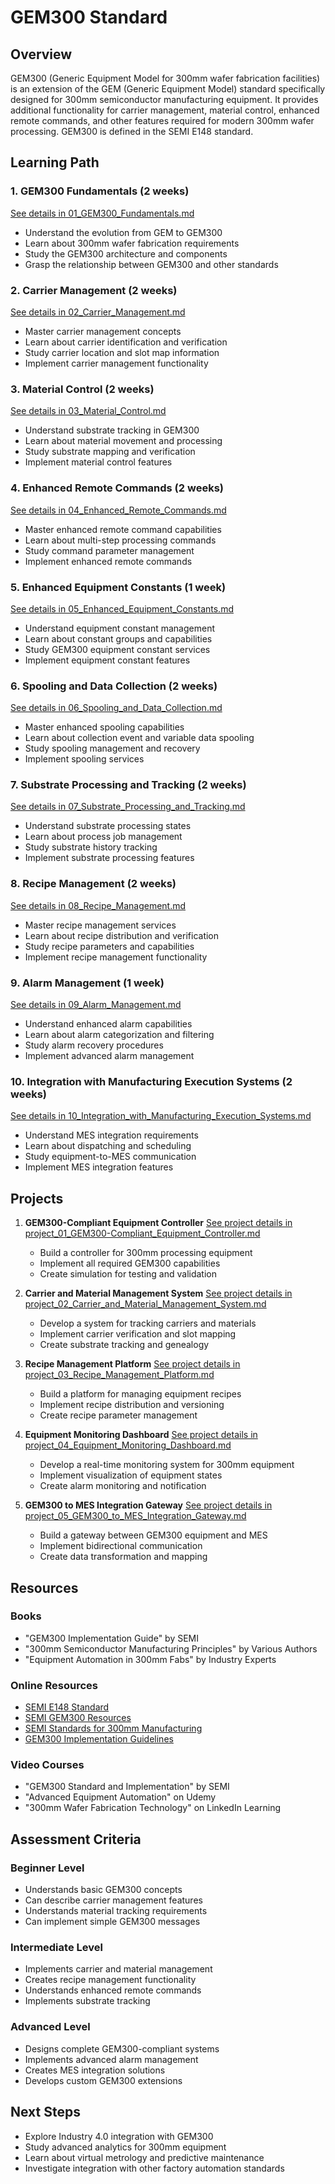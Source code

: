 # GEM300 Standard

## Overview
GEM300 (Generic Equipment Model for 300mm wafer fabrication facilities) is an extension of the GEM (Generic Equipment Model) standard specifically designed for 300mm semiconductor manufacturing equipment. It provides additional functionality for carrier management, material control, enhanced remote commands, and other features required for modern 300mm wafer processing. GEM300 is defined in the SEMI E148 standard.

## Learning Path

### 1. GEM300 Fundamentals (2 weeks)
[See details in 01_GEM300_Fundamentals.md](02_GEM300/01_GEM300_Fundamentals.md)
- Understand the evolution from GEM to GEM300
- Learn about 300mm wafer fabrication requirements
- Study the GEM300 architecture and components
- Grasp the relationship between GEM300 and other standards

### 2. Carrier Management (2 weeks)
[See details in 02_Carrier_Management.md](02_GEM300/02_Carrier_Management.md)
- Master carrier management concepts
- Learn about carrier identification and verification
- Study carrier location and slot map information
- Implement carrier management functionality

### 3. Material Control (2 weeks)
[See details in 03_Material_Control.md](02_GEM300/03_Material_Control.md)
- Understand substrate tracking in GEM300
- Learn about material movement and processing
- Study substrate mapping and verification
- Implement material control features

### 4. Enhanced Remote Commands (2 weeks)
[See details in 04_Enhanced_Remote_Commands.md](02_GEM300/04_Enhanced_Remote_Commands.md)
- Master enhanced remote command capabilities
- Learn about multi-step processing commands
- Study command parameter management
- Implement enhanced remote commands

### 5. Enhanced Equipment Constants (1 week)
[See details in 05_Enhanced_Equipment_Constants.md](02_GEM300/05_Enhanced_Equipment_Constants.md)
- Understand equipment constant management
- Learn about constant groups and capabilities
- Study GEM300 equipment constant services
- Implement equipment constant features

### 6. Spooling and Data Collection (2 weeks)
[See details in 06_Spooling_and_Data_Collection.md](02_GEM300/06_Spooling_and_Data_Collection.md)
- Master enhanced spooling capabilities
- Learn about collection event and variable data spooling
- Study spooling management and recovery
- Implement spooling services

### 7. Substrate Processing and Tracking (2 weeks)
[See details in 07_Substrate_Processing_and_Tracking.md](02_GEM300/07_Substrate_Processing_and_Tracking.md)
- Understand substrate processing states
- Learn about process job management
- Study substrate history tracking
- Implement substrate processing features

### 8. Recipe Management (2 weeks)
[See details in 08_Recipe_Management.md](02_GEM300/08_Recipe_Management.md)
- Master recipe management services
- Learn about recipe distribution and verification
- Study recipe parameters and capabilities
- Implement recipe management functionality

### 9. Alarm Management (1 week)
[See details in 09_Alarm_Management.md](02_GEM300/09_Alarm_Management.md)
- Understand enhanced alarm capabilities
- Learn about alarm categorization and filtering
- Study alarm recovery procedures
- Implement advanced alarm management

### 10. Integration with Manufacturing Execution Systems (2 weeks)
[See details in 10_Integration_with_Manufacturing_Execution_Systems.md](02_GEM300/10_Integration_with_Manufacturing_Execution_Systems.md)
- Understand MES integration requirements
- Learn about dispatching and scheduling
- Study equipment-to-MES communication
- Implement MES integration features

## Projects

1. **GEM300-Compliant Equipment Controller**
   [See project details in project_01_GEM300-Compliant_Equipment_Controller.md](02_GEM300/project_01_GEM300-Compliant_Equipment_Controller.md)
   - Build a controller for 300mm processing equipment
   - Implement all required GEM300 capabilities
   - Create simulation for testing and validation

2. **Carrier and Material Management System**
   [See project details in project_02_Carrier_and_Material_Management_System.md](02_GEM300/project_02_Carrier_and_Material_Management_System.md)
   - Develop a system for tracking carriers and materials
   - Implement carrier verification and slot mapping
   - Create substrate tracking and genealogy

3. **Recipe Management Platform**
   [See project details in project_03_Recipe_Management_Platform.md](02_GEM300/project_03_Recipe_Management_Platform.md)
   - Build a platform for managing equipment recipes
   - Implement recipe distribution and versioning
   - Create recipe parameter management

4. **Equipment Monitoring Dashboard**
   [See project details in project_04_Equipment_Monitoring_Dashboard.md](02_GEM300/project_04_Equipment_Monitoring_Dashboard.md)
   - Develop a real-time monitoring system for 300mm equipment
   - Implement visualization of equipment states
   - Create alarm monitoring and notification

5. **GEM300 to MES Integration Gateway**
   [See project details in project_05_GEM300_to_MES_Integration_Gateway.md](02_GEM300/project_05_GEM300_to_MES_Integration_Gateway.md)
   - Build a gateway between GEM300 equipment and MES
   - Implement bidirectional communication
   - Create data transformation and mapping

## Resources

### Books
- "GEM300 Implementation Guide" by SEMI
- "300mm Semiconductor Manufacturing Principles" by Various Authors
- "Equipment Automation in 300mm Fabs" by Industry Experts

### Online Resources
- [SEMI E148 Standard](https://www.semi.org/en/standards/semistandards/secs-gem-standards)
- [SEMI GEM300 Resources](https://www.semi.org/en/standards/semistandards/gem300)
- [SEMI Standards for 300mm Manufacturing](https://www.semi.org/en/standards/semistandards/300mm-standards)
- [GEM300 Implementation Guidelines](https://www.semi.org/en/standards/semistandards/implementation-guidelines)

### Video Courses
- "GEM300 Standard and Implementation" by SEMI
- "Advanced Equipment Automation" on Udemy
- "300mm Wafer Fabrication Technology" on LinkedIn Learning

## Assessment Criteria

### Beginner Level
- Understands basic GEM300 concepts
- Can describe carrier management features
- Understands material tracking requirements
- Can implement simple GEM300 messages

### Intermediate Level
- Implements carrier and material management
- Creates recipe management functionality
- Understands enhanced remote commands
- Implements substrate tracking

### Advanced Level
- Designs complete GEM300-compliant systems
- Implements advanced alarm management
- Creates MES integration solutions
- Develops custom GEM300 extensions

## Next Steps
- Explore Industry 4.0 integration with GEM300
- Study advanced analytics for 300mm equipment
- Learn about virtual metrology and predictive maintenance
- Investigate integration with other factory automation standards
